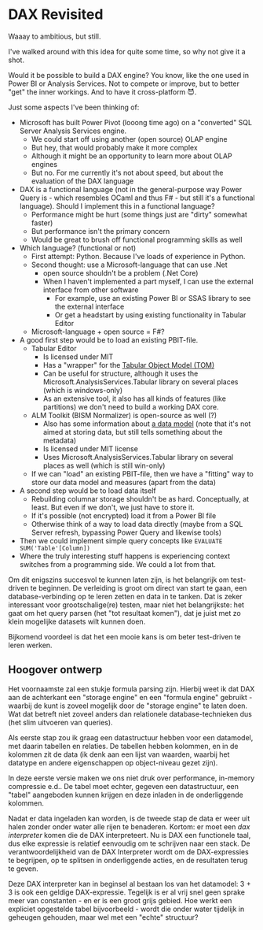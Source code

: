 # DAX Revisited

Waaay to ambitious, but still.

I've walked around with this idea for quite some time, so why not give it a shot.

Would it be possible to build a DAX engine? You know, like the one used in Power BI or Analysis Services. Not to compete or improve, but to better "get" the inner workings. And to have it cross-platform 😈.

Just some aspects I've been thinking of:

* Microsoft has built Power Pivot (looong time ago) on a "converted" SQL Server Analysis Services engine. 
  * We could start off using another (open source) OLAP engine
  * But hey, that would probably make it more complex
  * Although it might be an opportunity to learn more about OLAP engines
  * But no. For me currently it's not about speed, but about the evaluation of the DAX language
* DAX is a functional language (not in the general-purpose way Power Query is - which resembles OCaml and thus F# - but still it's a functional language). Should I implement this in a functional language?
  * Performance might be hurt (some things just are "dirty" somewhat faster)
  * But performance isn't the primary concern
  * Would be great to brush off functional programming skills as well
* Which language? (functional or not)
  * First attempt: Python. Because I've loads of experience in Python.
  * Second thought: use a Microsoft-language that can use .Net
    * open source shouldn't be a problem (.Net Core)
    * When I haven't implemented a part myself, I can use the external interface from other software
      * For example, use an existing Power BI or SSAS library to see the external interface
      * Or get a headstart by using existing functionality in Tabular Editor
  * Microsoft-language + open source = F#?
* A good first step would be to load an existing PBIT-file.
  * Tabular Editor 
    * Is licensed under MIT
    * Has a "wrapper" for the [Tabular Object Model (TOM)](https://github.com/otykier/TabularEditor/tree/master/TOMWrapper/TOMWrapper)
    * Can be useful for structure, although it uses the Microsoft.AnalysisServices.Tabular library on several places (which is windows-only)
    * As an extensive tool, it also has all kinds of features (like partitions) we don't need to build a working DAX core.
  * ALM Toolkit (BISM Normalizer) is open-source as well (?)
    * Also has some information about [a data model](https://github.com/microsoft/Analysis-Services/tree/master/BismNormalizer/BismNormalizer/TabularCompare/TabularMetadata) (note that it's not aimed at storing data, but still tells something about the metadata)
    * Is licensed under MIT license
    * Uses Microsoft.AnalysisServices.Tabular library on several places as well (which is still win-only)
  * If we can "load" an existing PBIT-file, then we have a "fitting" way to store our data model and measures (apart from the data)
* A second step would be to load data itself
  * Rebuilding columnar storage shouldn't be as hard. Conceptually, at least. But even if we don't, we just have to store it.
  * If it's possible (not encrypted) load it from a Power BI file
  * Otherwise think of a way to load data directly (maybe from a SQL Server refresh, bypassing Power Query and likewise tools)
* Then we could implement simple query concepts like `EVALUATE SUM('Table'[Column])`
* Where the truly interesting stuff happens is experiencing context switches from a programming side. We could a lot from that.

Om dit enigszins succesvol te kunnen laten zijn, is het belangrijk om test-driven te beginnen. De verleiding is groot om direct van start te gaan, een database-verbinding op te leren zetten en data in te tanken. Dat is zeker interessant voor grootschalige(re) testen, maar niet het belangrijkste: het gaat om het query parsen (het "tot resultaat komen"), dat je juist met zo klein mogelijke datasets wilt kunnen doen.

Bijkomend voordeel is dat het een mooie kans is om beter test-driven te leren werken.

## Hoogover ontwerp

Het voornaamste zal een stukje formula parsing zijn. Hierbij weet ik dat DAX aan de achterkant een "storage engine" en een "formula engine" gebruikt - waarbij de kunt is zoveel mogelijk door de "storage engine" te laten doen. Wat dat betreft niet zoveel anders dan relationele database-technieken dus (het slim uitvoeren van queries).

Als eerste stap zou ik graag een datastructuur hebben voor een datamodel, met daarin tabellen en relaties. De tabellen hebben kolommen, en in de kolommen zit de data (ik denk aan een lijst van waarden, waarbij het datatype en andere eigenschappen op object-niveau gezet zijn).

In deze eerste versie maken we ons niet druk over performance, in-memory compressie e.d.. De tabel moet echter, gegeven een datastructuur, een "tabel" aangeboden kunnen krijgen en deze inladen in de onderliggende kolommen.

Nadat er data ingeladen kan worden, is de tweede stap de data er weer uit halen zonder onder water alle rijen te benaderen. Kortom: er moet een *dax interpreter* komen die de DAX interpreteert. Nu is DAX een functionele taal, dus elke expressie is relatief eenvoudig om te schrijven naar een stack. De verantwoordelijkheid van de DAX Interpreter wordt om de DAX-expressies te begrijpen, op te splitsen in onderliggende acties, en de resultaten terug te geven.

Deze DAX interpreter kan in beginsel al bestaan los van het datamodel: 3 + 3 is ook een geldige DAX-expressie. Tegelijk is er al vrij snel geen sprake meer van constanten - en er is een groot grijs gebied. Hoe werkt een expliciet opgestelde tabel bijvoorbeeld - wordt die onder water tijdelijk in geheugen gehouden, maar wel met een "echte" structuur?